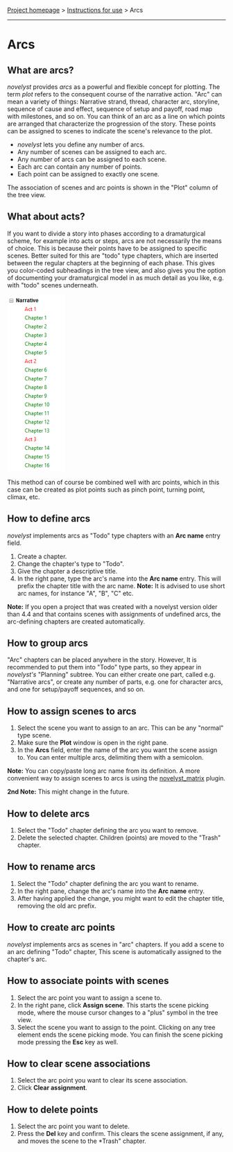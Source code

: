 [Project homepage](../index) > [Instructions for use](../usage) > Arcs

--- 

# Arcs

## What are arcs?

*novelyst* provides *arcs* as a powerful and flexible concept for plotting.
The term *plot* refers to the consequent course of the narrative action. 
"Arc" can mean a variety of things: Narrative strand, thread, character arc, storyline, sequence of cause and effect, sequence of setup and payoff, road map with milestones, and so on. You can think of an arc as a line on which points are arranged that characterize the progression of the story. These points can be assigned to scenes to indicate the scene's relevance to the plot. 

- *novelyst* lets you define any number of arcs. 
- Any number of scenes can be assigned to each arc. 
- Any number of arcs can be assigned to each scene.
- Each arc can contain any number of points. 
- Each point can be assigned to exactly one scene. 

The association of scenes and arc points is shown in the "Plot" column of the tree view.

## What about acts?

If you want to divide a story into phases according to a dramaturgical scheme, for example into acts or steps, arcs are not necessarily the means of choice. This is because their points have to be assigned to specific scenes.
Better suited for this are "todo" type chapters, which are inserted between the regular chapters at the beginning of each phase. This gives you color-coded subheadings in the tree view, and also gives you the option of documenting your dramaturgical model in as much detail as you like, e.g. with "todo" scenes underneath. 

![Acts](../Screenshots/acts01.png)

This method can of course be combined well with arc points, which in this case can be created as plot points such as pinch point, turning point, climax, etc.

## How to define arcs

*novelyst* implements arcs as "Todo" type chapters with an **Arc name** entry field. 

1. Create a chapter.
2. Change the chapter's type to "Todo".
3. Give the chapter a descriptive title.
4. In the right pane, type the arc's name into the **Arc name** entry. This will prefix the chapter title with the arc name. **Note:** It is advised to use short arc names, for instance "A", "B", "C" etc.

**Note:** If you open a project that was created with a novelyst version older than 4.4 and that contains scenes with assignments of undefined arcs, the arc-defining chapters are created automatically. 

## How to group arcs

"Arc" chapters can be placed anywhere in the story. However, It is recommended to put them into "Todo" type parts, so they appear in *novelyst's* "Planning" subtree. You can either create one part, called e.g. "Narrative arcs", or create any number of parts, e.g. one for character arcs, and one for setup/payoff sequences, and so on.

## How to assign scenes to arcs

1. Select the scene you want to assign to an arc. This can be any "normal" type scene. 
2. Make sure the **Plot** window is open in the right pane. 
3. In the **Arcs** field, enter the name of the arc you want the scene assign to. You can enter multiple arcs, delimiting them with a semicolon. 

**Note:** You can copy/paste long arc name from its definition. A more convenient way to assign scenes to arcs is using the [novelyst_matrix](https://peter88213.github.io/novelyst_matrix/) plugin.

**2nd Note:** This might change in the future. 

## How to delete arcs

1. Select the "Todo" chapter defining the arc you want to remove. 
2. Delete the selected chapter. Children (points) are moved to the "Trash" chapter. 

## How to rename arcs

1. Select the "Todo" chapter defining the arc you want to rename.
2. In the right pane, change the arc's name into the **Arc name** entry. 
3. After having applied the change, you might want to edit the chapter title, removing the old arc prefix.

## How to create arc points

*novelyst* implements arcs as scenes in "arc" chapters. If you add a scene to an arc defining "Todo" chapter, This scene is automatically assigned to the chapter's arc. 

## How to associate points with scenes

1. Select the arc point you want to assign a scene to. 
2. In the right pane, click **Assign scene**. This starts the scene picking mode, where the mouse cursor changes to a "plus" symbol in the tree view. 
3. Select the scene you want to assign to the point. Clicking on any tree element ends the scene picking mode. You can finish the scene picking mode pressing the **Esc** key as well.   

## How to clear scene associations

1. Select the arc point you want to clear its scene association. 
2. Click **Clear assignment**. 

## How to delete points

1. Select the arc point you want to delete.
2. Press the **Del** key and confirm. This clears the scene assignment, if any, and moves the scene to the *Trash" chapter. 
